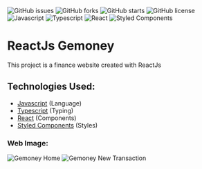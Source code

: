 ![GitHub issues](https://img.shields.io/github/issues/programador404/ReactJs-Gemoney)
![GitHub forks](https://img.shields.io/github/forks/programador404/ReactJs-Gemoney)
![GitHub starts](https://img.shields.io/github/stars/programador404/ReactJs-Gemoney)
![GitHub license](https://img.shields.io/github/license/programador404/ReactJs-Gemoney)
![Javascript](https://img.shields.io/badge/Javascript-Language-yellow)
![Typescript](https://img.shields.io/badge/Typescript-Language-blue)
![React](https://img.shields.io/badge/React-components-orange)
![Styled Components](https://img.shields.io/badge/StyledComponents-Styles-purple)

# ReactJs Gemoney
This project is a finance website created with ReactJs

## Technologies Used:
- [Javascript](https://developer.mozilla.org/pt-BR/docs/Web/JavaScript) (Language)
- [Typescript](https://www.typescriptlang.org/) (Typing)
- [React](https://pt-br.reactjs.org/) (Components)
- [Styled Components](https://styled-components.com/) (Styles)

### Web Image:
![Gemoney Home](https://user-images.githubusercontent.com/48457700/126599425-955b1837-542e-4db7-b81e-1f9cb0c43225.PNG)
![Gemoney New Transaction](https://user-images.githubusercontent.com/48457700/126599433-484aa3c5-34e6-44b7-8929-77b349420671.PNG)
